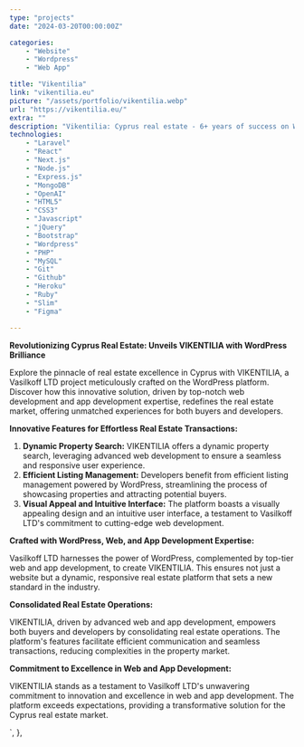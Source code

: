 ```yaml
---
type: "projects"
date: "2024-03-20T00:00:00Z"

categories: 
    - "Website"
    - "Wordpress"
    - "Web App"

title: "Vikentilia"
link: "vikentilia.eu"
picture: "/assets/portfolio/vikentilia.webp"
url: "https://vikentilia.eu/"
extra: ""
description: "Vikentilia: Cyprus real estate - 6+ years of success on WordPress. Elevate your property ventures with our expert web development solutions."
technologies: 
    - "Laravel"
    - "React"
    - "Next.js"
    - "Node.js"
    - "Express.js"
    - "MongoDB"
    - "OpenAI"
    - "HTML5"
    - "CSS3"
    - "Javascript"
    - "jQuery"
    - "Bootstrap"
    - "Wordpress"
    - "PHP"
    - "MySQL"
    - "Git"
    - "Github"
    - "Heroku"
    - "Ruby"
    - "Slim"
    - "Figma"

---
```

**Revolutionizing Cyprus Real Estate: Unveils VIKENTILIA with WordPress Brilliance**

Explore the pinnacle of real estate excellence in Cyprus with VIKENTILIA, a Vasilkoff LTD project meticulously crafted on the WordPress platform. Discover how this innovative solution, driven by top-notch web development and app development expertise, redefines the real estate market, offering unmatched experiences for both buyers and developers.

**Innovative Features for Effortless Real Estate Transactions:**

1. **Dynamic Property Search:** VIKENTILIA offers a dynamic property search, leveraging advanced web development to ensure a seamless and responsive user experience.
2. **Efficient Listing Management:** Developers benefit from efficient listing management powered by WordPress, streamlining the process of showcasing properties and attracting potential buyers.
3. **Visual Appeal and Intuitive Interface:** The platform boasts a visually appealing design and an intuitive user interface, a testament to Vasilkoff LTD's commitment to cutting-edge web development.

**Crafted with WordPress, Web, and App Development Expertise:**

Vasilkoff LTD harnesses the power of WordPress, complemented by top-tier web and app development, to create VIKENTILIA. This ensures not just a website but a dynamic, responsive real estate platform that sets a new standard in the industry.

**Consolidated Real Estate Operations:**

VIKENTILIA, driven by advanced web and app development, empowers both buyers and developers by consolidating real estate operations. The platform's features facilitate efficient communication and seamless transactions, reducing complexities in the property market.

**Commitment to Excellence in Web and App Development:**

VIKENTILIA stands as a testament to Vasilkoff LTD's unwavering commitment to innovation and excellence in web and app development. The platform exceeds expectations, providing a transformative solution for the Cyprus real estate market.

`,
    },